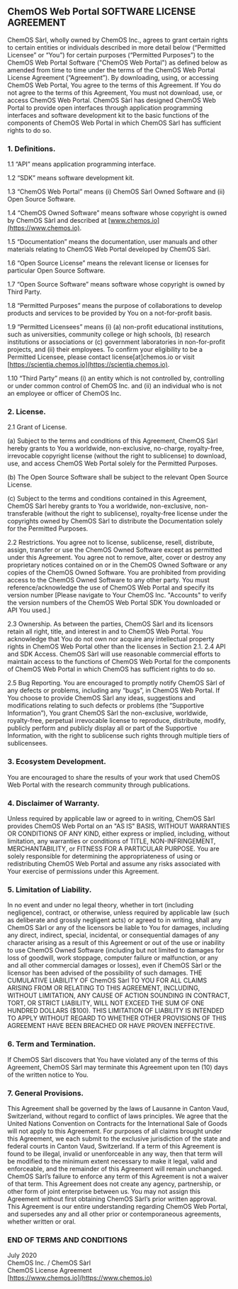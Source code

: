 ## ChemOS Web Portal SOFTWARE LICENSE AGREEMENT

ChemOS Sàrl, wholly owned by ChemOS Inc., agrees to grant certain rights to certain entities or individuals described in more detail below (“Permitted Licensee” or “You”) for certain purposes (“Permitted Purposes”) to the ChemOS Web Portal Software ("ChemOS Web Portal") as defined below as amended from time to time under the terms of the ChemOS Web Portal License Agreement (“Agreement”). By downloading, using, or accessing ChemOS Web Portal, You agree to the terms of this Agreement. If You do not agree to the terms of this Agreement, You must not download, use, or access ChemOS Web Portal. ChemOS Sàrl has designed ChemOS Web Portal to provide open interfaces through application programming interfaces and software development kit to the basic functions of the components of ChemOS Web Portal in which ChemOS Sàrl has sufficient rights to do so. 

### 1. Definitions.

1.1 “API” means application programming interface.

1.2 “SDK” means software development kit.

1.3 “ChemOS Web Portal” means (i) ChemOS Sàrl Owned Software and (ii) Open Source Software.

1.4 “ChemOS Owned Software” means software whose copyright is owned by ChemOS Sàrl and described at [www.chemos.io](https://www.chemos.io).

1.5 “Documentation” means the documentation, user manuals and other materials relating to ChemOS Web Portal developed by ChemOS Sàrl.

1.6 “Open Source License” means the relevant license or licenses for particular Open Source Software.

1.7 “Open Source Software” means software whose copyright is owned by Third Party.

1.8 “Permitted Purposes” means the purpose of collaborations to develop products and services to be provided by You on a not-for-profit basis.

1.9 “Permitted Licensees” means (i) (a) non-profit educational institutions, such as universities, community college or high schools, (b) research institutions or associations or 
(c) government laboratories in non-for-profit projects, and (ii) their employees. To confirm your eligibility to be a Permitted Licensee, please contact license[at]chemos.io or visit [https://scientia.chemos.io](https://scientia.chemos.io).

1.10 “Third Party” means (i) an entity which is not controlled by, controlling or under common control of ChemOS Inc. and (ii) an individual who is not an employee or officer of ChemOS Inc.

### 2. License.

2.1 Grant of License.

   (a) Subject to the terms and conditions of this Agreement, ChemOS Sàrl hereby grants to You a worldwide, non-exclusive, no-charge, royalty-free, irrevocable copyright license (without the right to sublicense) to download, use, and access ChemOS Web Portal solely for the Permitted Purposes.

   (b) The Open Source Software shall be subject to the relevant Open Source License.

   (c) Subject to the terms and conditions contained in this Agreement, ChemOS Sàrl hereby grants to You a worldwide, non-exclusive, non-transferable (without the right to sublicense), royalty-free license under the copyrights owned by ChemOS Sàrl to distribute the Documentation solely for the Permitted Purposes.

2.2 Restrictions. You agree not to license, sublicense, resell, distribute, assign, transfer or use the ChemOS Owned Software except as permitted under this Agreement. You agree not to remove, alter, cover or destroy any proprietary notices contained on or in the ChemOS Owned Software or any copies of the ChemOS Owned Software. You are prohibited from providing access to the ChemOS Owned Software to any other party. You must reference/acknowledge the use of ChemOS Web Portal and specify its version number [Please navigate to Your ChemOS Inc. "Accounts" to verify the version numbers of the ChemOS Web Portal SDK You downloaded or API You used.]

2.3 Ownership. As between the parties, ChemOS Sàrl and its licensors retain all right, title, and interest in and to ChemOS Web Portal. You acknowledge that You do not own nor acquire any intellectual property rights in ChemOS Web Portal other than the licenses in Section 2.1. 2.4 API and SDK Access. ChemOS Sàrl will use reasonable commercial efforts to maintain access to the functions of ChemOS Web Portal for the components of ChemOS Web Portal in which ChemOS has sufficient rights to do so.

2.5 Bug Reporting. You are encouraged to promptly notify ChemOS Sàrl of any defects or problems, including any “bugs”, in ChemOS Web Portal. If You choose to provide ChemOS Sàrl any ideas, suggestions and modifications relating to such defects or problems (the “Supportive Information”), You grant ChemOS Sàrl the non-exclusive, worldwide, royalty-free, perpetual irrevocable license to reproduce, distribute, modify, publicly perform and publicly display all or part of the Supportive Information, with the right to sublicense such rights through multiple tiers of sublicensees.

### 3. Ecosystem Development.

You are encouraged to share the results of your work that used ChemOS Web Portal with the research community through publications.

### 4. Disclaimer of Warranty.

Unless required by applicable law or agreed to in writing, ChemOS Sàrl provides ChemOS Web Portal on an "AS IS" BASIS, WITHOUT WARRANTIES OR CONDITIONS OF ANY KIND, either express or implied, including, without limitation, any warranties or conditions of TITLE, NON-INFRINGEMENT, MERCHANTABILITY, or FITNESS FOR A PARTICULAR PURPOSE. You are solely responsible for determining the appropriateness of using or redistributing ChemOS Web Portal and assume any risks associated with Your exercise of permissions under this Agreement.

### 5. Limitation of Liability.
In no event and under no legal theory, whether in tort (including negligence), contract, or otherwise, unless required by applicable law (such as deliberate and grossly negligent acts) or agreed to in writing, shall any ChemOS Sàrl or any of the licensors be liable to You for damages, including any direct, indirect, special, incidental, or consequential damages of any character arising as a result of this Agreement or out of the use or inability to use ChemOS Owned Software (including but not limited to damages for loss of goodwill, work stoppage, computer failure or malfunction, or any and all other commercial damages or losses), even if ChemOS Sàrl or the licensor has been advised of the possibility of such damages. THE CUMULATIVE LIABILITY OF ChemOS Sàrl TO YOU FOR ALL CLAIMS ARISING FROM OR RELATING TO THIS AGREEMENT, INCLUDING, WITHOUT LIMITATION, ANY CAUSE OF ACTION SOUNDING IN CONTRACT, TORT, OR STRICT LIABILITY, WILL NOT EXCEED THE SUM OF ONE HUNDRED DOLLARS ($100). THIS LIMITATION OF LIABILITY IS INTENDED TO APPLY WITHOUT REGARD TO WHETHER OTHER PROVISIONS OF THIS AGREEMENT HAVE BEEN BREACHED OR HAVE PROVEN INEFFECTIVE.

### 6. Term and Termination.
If ChemOS Sàrl discovers that You have violated any of the terms of this Agreement, ChemOS Sàrl may terminate this Agreement upon ten (10) days of the written notice to You.

### 7. General Provisions.
This Agreement shall be governed by the laws of Lausanne in Canton Vaud, Switzerland, without regard to conflict of laws principles. We agree that the United Nations Convention on Contracts for the International Sale of Goods will not apply to this Agreement. For purposes of all claims brought under this Agreement, we each submit to the exclusive jurisdiction of the state and federal courts in Canton Vaud, Switzerland. If a term of this Agreement is found to be illegal, invalid or unenforceable in any way, then that term will be modified to the minimum extent necessary to make it legal, valid and enforceable, and the remainder of this Agreement will remain unchanged. ChemOS Sàrl’s failure to enforce any term of this Agreement is not a waiver of that term. This Agreement does not create any agency, partnership, or other form of joint enterprise between us. You may not assign this Agreement without first obtaining ChemOS Sàrl’s prior written approval. This Agreement is our entire understanding regarding ChemOS Web Portal, and supersedes any and all other prior or contemporaneous agreements, whether written or oral.


### END OF TERMS AND CONDITIONS

July 2020\
ChemOS Inc. / ChemOS Sàrl\
ChemOS License Agreement\
[https://www.chemos.io](https://www.chemos.io)

